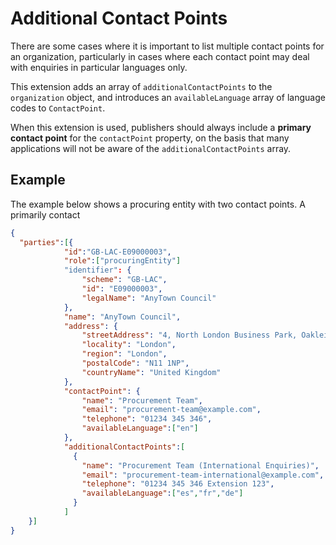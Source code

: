 Additional Contact Points
=========================

There are some cases where it is important to list multiple contact points for an organization, particularly in cases where each contact point may deal with enquiries in particular languages only.

This extension adds an array of ```additionalContactPoints``` to the ```organization``` object, and introduces an ```availableLanguage``` array of language codes to ```ContactPoint```.

When this extension is used, publishers should always include a **primary contact point** for the ```contactPoint``` property, on the basis that many applications will not be aware of the ```additionalContactPoints``` array. 

## Example

The example below shows a procuring entity with two contact points. A primarily contact 

```json
{
  "parties":[{
            "id":"GB-LAC-E09000003",
            "role":["procuringEntity"]
            "identifier": {
                "scheme": "GB-LAC",
                "id": "E09000003",
                "legalName": "AnyTown Council"
            },
            "name": "AnyTown Council",
            "address": {
                "streetAddress": "4, North London Business Park, Oakleigh Rd S",
                "locality": "London",
                "region": "London",
                "postalCode": "N11 1NP",
                "countryName": "United Kingdom"
            },
            "contactPoint": {
                "name": "Procurement Team",
                "email": "procurement-team@example.com",
                "telephone": "01234 345 346",
                "availableLanguage":["en"]
            },
            "additionalContactPoints":[
              {
                "name": "Procurement Team (International Enquiries)",
                "email": "procurement-team-international@example.com",
                "telephone": "01234 345 346 Extension 123",
                "availableLanguage":["es","fr","de"]
              }
            ]
    }]
}
```

